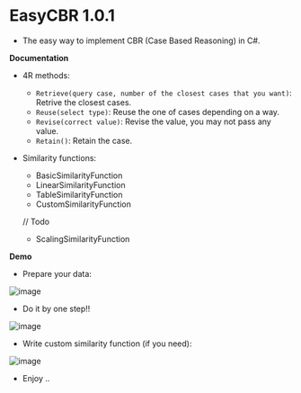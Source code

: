 # EasyCBR 1.0.1

- The easy way to implement CBR (Case Based Reasoning) in C#.

**Documentation** 
 - 4R methods:
    - `Retrieve(query case, number of the closest cases that you want)`: Retrive the closest cases.
    - `Reuse(select type)`: Reuse the one of cases depending on a way.
    - `Revise(correct value)`: Revise the value, you may not pass any value.
    - `Retain()`: Retain the case. 
 
 - Similarity functions:
   - BasicSimilarityFunction
   - LinearSimilarityFunction
   - TableSimilarityFunction
   - CustomSimilarityFunction
   
   // Todo
   - ScalingSimilarityFunction
   
  **Demo**
 
 - Prepare your data:
 
  ![image](https://user-images.githubusercontent.com/61357303/227797277-67cf14f3-87a1-4cfd-bbcd-3ac4694f4349.png)
 
 - Do it by one step!!
 
  ![image](https://user-images.githubusercontent.com/61357303/227797320-bd60009e-5235-4930-9f09-24ea897162a5.png)
 
 - Write custom similarity function (if you need):
 
  ![image](https://user-images.githubusercontent.com/61357303/227797366-9e06609e-5a11-4084-abe0-41005ae90583.png)

 - Enjoy ..  
